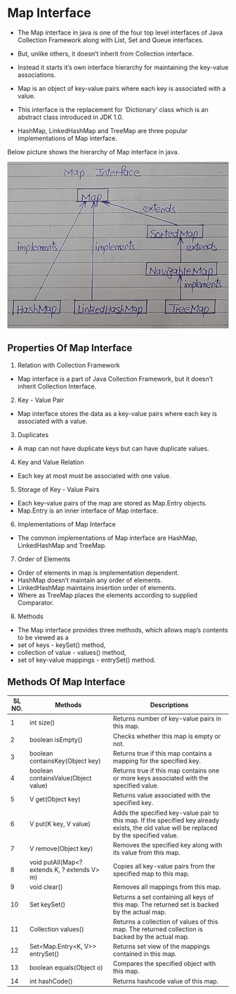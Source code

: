 # Map Interface

- The Map interface in java is one of the four top level interfaces of Java Collection Framework along with List, Set and Queue interfaces. 
- But, unlike others, it doesn’t inherit from Collection interface. 
- Instead it starts it’s own interface hierarchy for maintaining the key-value associations. 
- Map is an object of key-value pairs where each key is associated with a value. 
- This interface is the replacement for ‘Dictionary‘ class which is an abstract class introduced in JDK 1.0.

- HashMap, LinkedHashMap and TreeMap are three popular implementations of Map interface. 

Below picture shows the hierarchy of Map interface in java.

![alt text](image-22.png)

## Properties Of Map Interface 

1) Relation with Collection Framework

- Map interface is a part of Java Collection Framework, but it doesn’t inherit Collection Interface.

2) Key - Value Pair

- Map interface stores the data as a key-value pairs where each key is associated with a value.

3) Duplicates

- A map can not have duplicate keys but can have duplicate values.

4) Key and Value Relation

- Each key at most must be associated with one value.

5) Storage of Key - Value Pairs

- Each key-value pairs of the map are stored as Map.Entry objects. 
- Map.Entry is an inner interface of Map interface.

6) Implementations of Map Interface

- The common implementations of Map interface are HashMap, LinkedHashMap and TreeMap.

7) Order of Elements 

- Order of elements in map is implementation dependent. 
- HashMap doesn’t maintain any order of elements. 
- LinkedHashMap maintains insertion order of elements. 
- Where as TreeMap places the elements according to supplied Comparator.

8) Methods

- The Map interface provides three methods, which allows map’s contents to be viewed as a 
- set of keys - keySet() method, 
- collection of value - values() method, 
- set of key-value mappings - entrySet() method.

## Methods Of Map Interface

| SL NO. | Methods                                      | Descriptions                                                                                                    |
|--------|----------------------------------------------|----------------------------------------------------------------------------------------------------------------|
| 1      | int size()                                   | Returns number of key-value pairs in this map.                                                                  |
| 2      | boolean isEmpty()                            | Checks whether this map is empty or not.                                                                        |
| 3      | boolean containsKey(Object key)              | Returns true if this map contains a mapping for the specified key.                                              |
| 4      | boolean containsValue(Object value)          | Returns true if this map contains one or more keys associated with the specified value.                         |
| 5      | V get(Object key)                            | Returns value associated with the specified key.                                                                |
| 6      | V put(K key, V value)                       | Adds the specified key-value pair to this map. If the specified key already exists, the old value will be replaced by the specified value. |
| 7      | V remove(Object key)                        | Removes the specified key along with its value from this map.                                                   |
| 8      | void putAll(Map<? extends K, ? extends V> m) | Copies all key-value pairs from the specified map to this map.                                                  |
| 9      | void clear()                                 | Removes all mappings from this map.                                                                             |
| 10     | Set<K> keySet()                              | Returns a set containing all keys of this map. The returned set is backed by the actual map.                    |
| 11     | Collection<V> values()                       | Returns a collection of values of this map. The returned collection is backed by the actual map.                |
| 12     | Set<Map.Entry<K, V>> entrySet()              | Returns set view of the mappings contained in this map.                                                         |
| 13     | boolean equals(Object o)                     | Compares the specified object with this map.                                                                    |
| 14     | int hashCode()                               | Returns hashcode value of this map.                                                                             |
